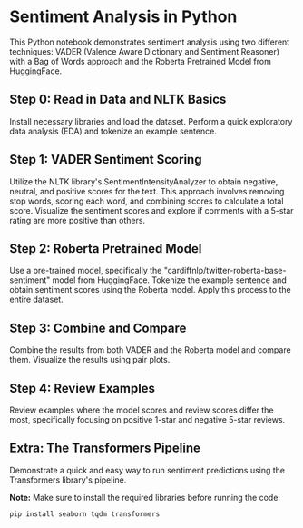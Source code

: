 # Sentiment Analysis in Python

This Python notebook demonstrates sentiment analysis using two different techniques: VADER (Valence Aware Dictionary and Sentiment Reasoner) with a Bag of Words approach and the Roberta Pretrained Model from HuggingFace.

## Step 0: Read in Data and NLTK Basics
Install necessary libraries and load the dataset. Perform a quick exploratory data analysis (EDA) and tokenize an example sentence.

## Step 1: VADER Sentiment Scoring
Utilize the NLTK library's SentimentIntensityAnalyzer to obtain negative, neutral, and positive scores for the text. This approach involves removing stop words, scoring each word, and combining scores to calculate a total score. Visualize the sentiment scores and explore if comments with a 5-star rating are more positive than others.

## Step 2: Roberta Pretrained Model
Use a pre-trained model, specifically the "cardiffnlp/twitter-roberta-base-sentiment" model from HuggingFace. Tokenize the example sentence and obtain sentiment scores using the Roberta model. Apply this process to the entire dataset.

## Step 3: Combine and Compare
Combine the results from both VADER and the Roberta model and compare them. Visualize the results using pair plots.

## Step 4: Review Examples
Review examples where the model scores and review scores differ the most, specifically focusing on positive 1-star and negative 5-star reviews.

## Extra: The Transformers Pipeline
Demonstrate a quick and easy way to run sentiment predictions using the Transformers library's pipeline.

**Note:** Make sure to install the required libraries before running the code:
```bash
pip install seaborn tqdm transformers
